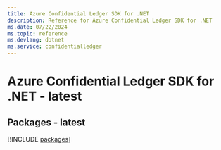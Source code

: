 ```yaml
---
title: Azure Confidential Ledger SDK for .NET
description: Reference for Azure Confidential Ledger SDK for .NET
ms.date: 07/22/2024
ms.topic: reference
ms.devlang: dotnet
ms.service: confidentialledger
---
```

# Azure Confidential Ledger SDK for .NET - latest
## Packages - latest
[!INCLUDE [packages](confidential-ledger-index.md)]